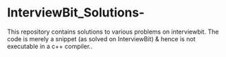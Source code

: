# InterviewBit_Solutions-
This repository contains solutions to various problems on interviewbit. The code is merely a snippet (as solved on InterviewBit) &amp; hence is not executable in a c++ compiler..
